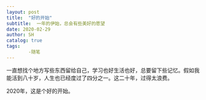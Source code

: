 ```yaml
---
layout: post
title:  "好的开始"
subtitle:  一年的伊始，总会有些美好的愿望
date: 2020-02-29
author: SH
catalog: true
tags: 
        -随笔
---
```

一直想找个地方写些东西留给自己，学习也好生活也好，总要留下些记忆。假如我能活到八十岁，人生也已经度过了四分之一。这二十年，过得太浪费。

2020年，这是个好的开始。